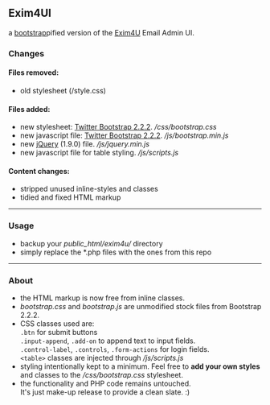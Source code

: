 ## Exim4UI
a [bootstrap](http://twitter.github.com/bootstrap/)pified version of the [Exim4U](http://exim4u.org/) Email Admin UI.

### Changes
#### Files removed:
* old stylesheet (/style.css)

#### Files added:
* new stylesheet: [Twitter Bootstrap 2.2.2](http://twitter.github.com/bootstrap/). */css/bootstrap.css* 
* new javascript file: [Twitter Bootstrap 2.2.2](http://twitter.github.com/bootstrap/). */js/bootstrap.min.js*
* new [jQuery](http://jquery.com/) (1.9.0) file. */js/jquery.min.js*
* new javascript file for table styling. */js/scripts.js*   

#### Content changes:
* stripped unused inline-styles and classes  
* tidied and fixed HTML markup

---

### Usage
* backup your *public_html/exim4u/* directory  
* simply replace the *.php files with the ones from this repo

---

### About  
* the HTML markup is now free from inline classes.  
* *bootstrap.css* and *bootstrap.js* are unmodified stock files from Bootstrap 2.2.2.
* CSS classes used are:   
`.btn` for submit buttons  
`.input-append`, `.add-on` to append text to input fields.  
`.control-label`, `.controls`, `.form-actions` for login fields.  
`<table>` classes are injected through */js/scripts.js*
* styling intentionally kept to a minimum. Feel free to **add your own styles** and classes to the */css/bootstrap.css* stylesheet.
* the functionality and PHP code remains untouched.  
It's just make-up release to provide a clean slate. :)
